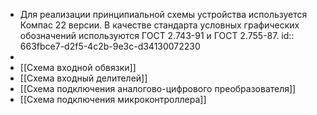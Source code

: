 - Для реализации принципиальной схемы устройства используется Компас 22 версии. В качестве стандарта условных графических обозначений используются ГОСТ 2.743-91 и ГОСТ 2.755-87.
  id:: 663fbce7-d2f5-4c2b-9e3c-d34130072230
-
- [[Схема входной обвязки]]
- [[Схема входный делителей]]
- [[Схема подключения аналогово-цифрового преобразователя]]
- [[Схема подключения микроконтроллера]]